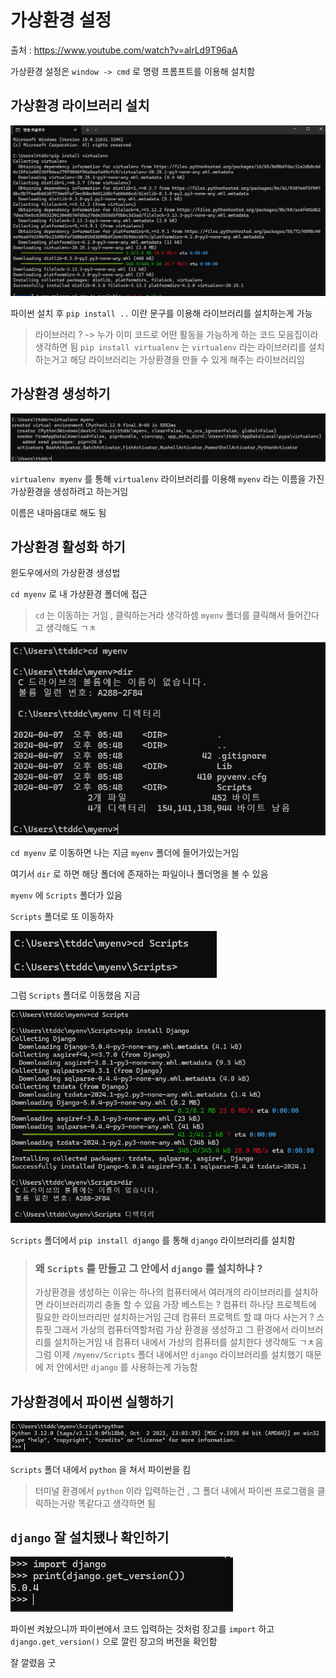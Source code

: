 # 가상환경 설정

출처 : https://www.youtube.com/watch?v=alrLd9T96aA

가상환경 설정은 `window -> cmd` 로 명령 프롬프트를 이용해 설치함

## 가상환경 라이브러리 설치

![alt text](image.png)

파이썬 설치 후 `pip install ..` 이란 문구를 이용해 라이브러리를 설치하는게 가능

> 라이브러리 ? -> 누가 이미 코드로 어떤 활동을 가능하게 하는 코드 모음집이라 생각하면 됨
> `pip install virtualenv` 는 `virtualenv` 라는 라이브러리를 설치하는거고 해당 라이브러리는 가상환경을 만들 수 있게 해주는 라이브러리임

## 가상환경 생성하기

![alt text](image-1.png)

`virtualenv myenv` 를 통해 `virtualenv` 라이브러리를 이용해 `myenv` 라는 이름을 가진 가상환경을 생성하려고 하는거임

이름은 내마음대로 해도 됨

## 가상환경 활성화 하기

윈도우에서의 가상환경 생성법

`cd myenv` 로 내 가상환경 폴더에 접근

> `cd` 는 이동하는 거임 , 클릭하는거라 생각하셈 `myenv` 폴더를 클릭해서 들어간다고 생각해도 ㄱㅊ

![alt text](image-2.png)

`cd myenv` 로 이동하면 나는 지금 `myenv` 폴더에 들어가있는거임

여기서 `dir` 로 하면 해당 폴더에 존재하는 파일이나 폴더명을 볼 수 있음

`myenv` 에 `Scripts` 폴더가 있음

`Scripts` 폴더로 또 이동하자

![alt text](image-3.png)

그럼 `Scripts` 폴더로 이동했음 지금

![alt text](image-4.png)

`Scripts` 폴더에서 `pip install django` 를 통해 `django` 라이브러리를 설치함

> ### 왜 `Scripts` 를 만들고 그 안에서 `django` 를 설치하냐 ?
>
> 가상환경을 생성하는 이유는 하나의 컴퓨터에서 여러개의 라이브러리를 설치하면
> 라이브러리끼리 충돌 할 수 있음
> 가장 베스트는 ? 컴퓨터 하나당 프로젝트에 필요한 라이브러리만 설치하는거임
> 근데 컴퓨터 프로젝트 할 떄 마다 사는거 ? 스튜핏
> 그래서 가상의 컴퓨터역할처럼 가상 환경을 생성하고 그 환경에서 라이브러리를 설치하는거임
> 내 컴퓨터 내에서 가상의 컴퓨터를 설치한다 생각해도 ㄱㅊ음
> 그럼 이제 `/myenv/Scripts` 폴더 내에서만 `django` 라이브러리를 설치했기 때문에 저 안에서만 `django` 를 사용하는게 가능함

## 가상환경에서 파이썬 실행하기

![alt text](image-5.png)

`Scripts` 폴더 내에서 `python` 을 쳐서 파이썬을 킴

> 터미널 환경에서 `python` 이라 입력하는건 , 그 폴더 내에서 파이썬 프로그램을 클릭하는거랑 똑같다고 생각하면 됨

## `django` 잘 설치됐나 확인하기

![alt text](image-6.png)

파이썬 켜놨으니까 파이썬에서 코드 입력하는 것처럼 장고를 `import` 하고 `django.get_version()` 으로 깔린 장고의 버전을 확인함

잘 깔렸음 굿
